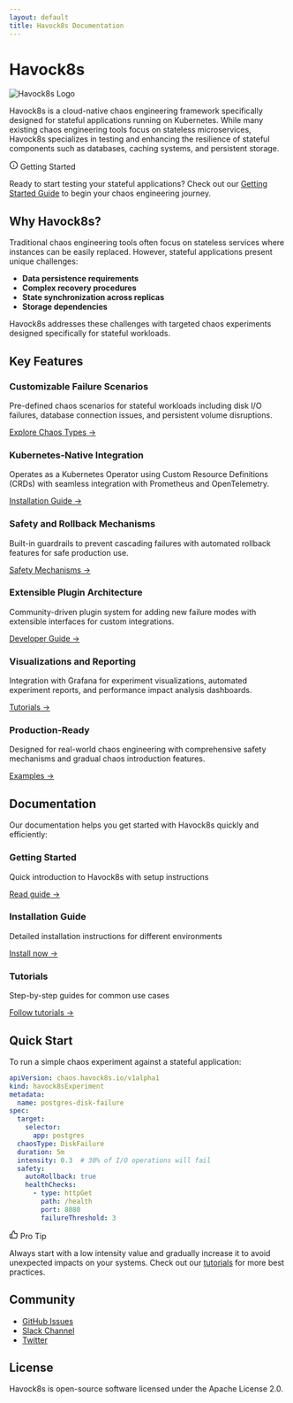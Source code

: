```yaml
---
layout: default
title: Havock8s Documentation
---
```


# Havock8s

![Havock8s Logo](assets/images/logo.png)

Havock8s is a cloud-native chaos engineering framework specifically designed for stateful applications running on Kubernetes. While many existing chaos engineering tools focus on stateless microservices, Havock8s specializes in testing and enhancing the resilience of stateful components such as databases, caching systems, and persistent storage.

<div class="callout callout-info">
  <div class="callout-title">
    <svg xmlns="http://www.w3.org/2000/svg" width="16" height="16" viewBox="0 0 24 24" fill="none" stroke="currentColor" stroke-width="2" stroke-linecap="round" stroke-linejoin="round"><circle cx="12" cy="12" r="10"></circle><line x1="12" y1="16" x2="12" y2="12"></line><line x1="12" y1="8" x2="12.01" y2="8"></line></svg>
    Getting Started
  </div>
  <p>Ready to start testing your stateful applications? Check out our <a href="getting-started.html">Getting Started Guide</a> to begin your chaos engineering journey.</p>
</div>

## Why Havock8s?

Traditional chaos engineering tools often focus on stateless services where instances can be easily replaced. However, stateful applications present unique challenges:

- **Data persistence requirements**
- **Complex recovery procedures**
- **State synchronization across replicas**
- **Storage dependencies**

Havock8s addresses these challenges with targeted chaos experiments designed specifically for stateful workloads.

## Key Features

<div class="docs-section">
  <div class="docs-card">
    <div class="docs-card-header">
      <h3>Customizable Failure Scenarios</h3>
    </div>
    <div class="docs-card-content">
      <p>Pre-defined chaos scenarios for stateful workloads including disk I/O failures, database connection issues, and persistent volume disruptions.</p>
      <a href="chaos-types.html">Explore Chaos Types →</a>
    </div>
  </div>
  
  <div class="docs-card">
    <div class="docs-card-header">
      <h3>Kubernetes-Native Integration</h3>
    </div>
    <div class="docs-card-content">
      <p>Operates as a Kubernetes Operator using Custom Resource Definitions (CRDs) with seamless integration with Prometheus and OpenTelemetry.</p>
      <a href="installation.html">Installation Guide →</a>
    </div>
  </div>
  
  <div class="docs-card">
    <div class="docs-card-header">
      <h3>Safety and Rollback Mechanisms</h3>
    </div>
    <div class="docs-card-content">
      <p>Built-in guardrails to prevent cascading failures with automated rollback features for safe production use.</p>
      <a href="api-reference.html#safety-mechanisms">Safety Mechanisms →</a>
    </div>
  </div>
</div>

<div class="docs-section">
  <div class="docs-card">
    <div class="docs-card-header">
      <h3>Extensible Plugin Architecture</h3>
    </div>
    <div class="docs-card-content">
      <p>Community-driven plugin system for adding new failure modes with extensible interfaces for custom integrations.</p>
      <a href="developer-guide.html">Developer Guide →</a>
    </div>
  </div>
  
  <div class="docs-card">
    <div class="docs-card-header">
      <h3>Visualizations and Reporting</h3>
    </div>
    <div class="docs-card-content">
      <p>Integration with Grafana for experiment visualizations, automated experiment reports, and performance impact analysis dashboards.</p>
      <a href="tutorials.html">Tutorials →</a>
    </div>
  </div>
  
  <div class="docs-card">
    <div class="docs-card-header">
      <h3>Production-Ready</h3>
    </div>
    <div class="docs-card-content">
      <p>Designed for real-world chaos engineering with comprehensive safety mechanisms and gradual chaos introduction features.</p>
      <a href="https://github.com/samsonkolge/havock8s/tree/master/examples">Examples →</a>
    </div>
  </div>
</div>

## Documentation

Our documentation helps you get started with Havock8s quickly and efficiently:

<div class="docs-section">
  <div class="docs-card">
    <div class="docs-card-header">
      <h3>Getting Started</h3>
    </div>
    <div class="docs-card-content">
      <p>Quick introduction to Havock8s with setup instructions</p>
      <a href="getting-started.html">Read guide →</a>
    </div>
  </div>
  
  <div class="docs-card">
    <div class="docs-card-header">
      <h3>Installation Guide</h3>
    </div>
    <div class="docs-card-content">
      <p>Detailed installation instructions for different environments</p>
      <a href="installation.html">Install now →</a>
    </div>
  </div>
  
  <div class="docs-card">
    <div class="docs-card-header">
      <h3>Tutorials</h3>
    </div>
    <div class="docs-card-content">
      <p>Step-by-step guides for common use cases</p>
      <a href="tutorials.html">Follow tutorials →</a>
    </div>
  </div>
</div>

## Quick Start

To run a simple chaos experiment against a stateful application:

```yaml
apiVersion: chaos.havock8s.io/v1alpha1
kind: havock8sExperiment
metadata:
  name: postgres-disk-failure
spec:
  target:
    selector:
      app: postgres
  chaosType: DiskFailure
  duration: 5m
  intensity: 0.3  # 30% of I/O operations will fail
  safety:
    autoRollback: true
    healthChecks:
      - type: httpGet
        path: /health
        port: 8080
        failureThreshold: 3
```

<div class="callout callout-tip">
  <div class="callout-title">
    <svg xmlns="http://www.w3.org/2000/svg" width="16" height="16" viewBox="0 0 24 24" fill="none" stroke="currentColor" stroke-width="2" stroke-linecap="round" stroke-linejoin="round"><path d="M14 9V5a3 3 0 0 0-3-3l-4 9v11h11.28a2 2 0 0 0 2-1.7l1.38-9a2 2 0 0 0-2-2.3zM7 22H4a2 2 0 0 1-2-2v-7a2 2 0 0 1 2-2h3"></path></svg>
    Pro Tip
  </div>
  <p>Always start with a low intensity value and gradually increase it to avoid unexpected impacts on your systems. Check out our <a href="tutorials.html">tutorials</a> for more best practices.</p>
</div>

## Community

- [GitHub Issues](https://github.com/havock8s/havock8s/issues)
- [Slack Channel](#)
- [Twitter](https://twitter.com/havock8s)

## License

Havock8s is open-source software licensed under the Apache License 2.0. 